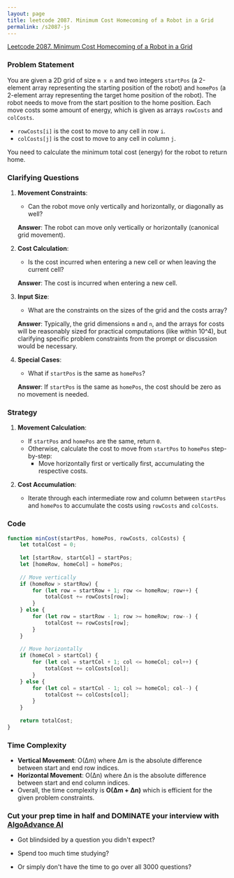 ```yaml
---
layout: page
title: leetcode 2087. Minimum Cost Homecoming of a Robot in a Grid
permalink: /s2087-js
---
```

[Leetcode 2087. Minimum Cost Homecoming of a Robot in a Grid](https://algoadvance.github.io/algoadvance/l2087)
### Problem Statement

You are given a 2D grid of size `m x n` and two integers `startPos` (a 2-element array representing the starting position of the robot) and `homePos` (a 2-element array representing the target home position of the robot). The robot needs to move from the start position to the home position. Each move costs some amount of energy, which is given as arrays `rowCosts` and `colCosts`.

- `rowCosts[i]` is the cost to move to any cell in row `i`.
- `colCosts[j]` is the cost to move to any cell in column `j`.

You need to calculate the minimum total cost (energy) for the robot to return home.

### Clarifying Questions

1. **Movement Constraints**:
   - Can the robot move only vertically and horizontally, or diagonally as well?
   
   **Answer**: The robot can move only vertically or horizontally (canonical grid movement).

2. **Cost Calculation**:
   - Is the cost incurred when entering a new cell or when leaving the current cell?
   
   **Answer**: The cost is incurred when entering a new cell.

3. **Input Size**:
   - What are the constraints on the sizes of the grid and the costs array?
   
   **Answer**: Typically, the grid dimensions `m` and `n`, and the arrays for costs will be reasonably sized for practical computations (like within 10^4), but clarifying specific problem constraints from the prompt or discussion would be necessary.
   
4. **Special Cases**:
   - What if `startPos` is the same as `homePos`?
   
   **Answer**: If `startPos` is the same as `homePos`, the cost should be zero as no movement is needed.

### Strategy

1. **Movement Calculation**:
   - If `startPos` and `homePos` are the same, return `0`.
   - Otherwise, calculate the cost to move from `startPos` to `homePos` step-by-step:
     - Move horizontally first or vertically first, accumulating the respective costs.
   
2. **Cost Accumulation**:
   - Iterate through each intermediate row and column between `startPos` and `homePos` to accumulate the costs using `rowCosts` and `colCosts`.

### Code

```javascript
function minCost(startPos, homePos, rowCosts, colCosts) {
    let totalCost = 0;
    
    let [startRow, startCol] = startPos;
    let [homeRow, homeCol] = homePos;
    
    // Move vertically
    if (homeRow > startRow) {
        for (let row = startRow + 1; row <= homeRow; row++) {
            totalCost += rowCosts[row];
        }
    } else {
        for (let row = startRow - 1; row >= homeRow; row--) {
            totalCost += rowCosts[row];
        }
    }
    
    // Move horizontally
    if (homeCol > startCol) {
        for (let col = startCol + 1; col <= homeCol; col++) {
            totalCost += colCosts[col];
        }
    } else {
        for (let col = startCol - 1; col >= homeCol; col--) {
            totalCost += colCosts[col];
        }
    }
    
    return totalCost;
}
```

### Time Complexity

- **Vertical Movement**: O(Δm) where Δm is the absolute difference between start and end row indices.
- **Horizontal Movement**: O(Δn) where Δn is the absolute difference between start and end column indices.
- Overall, the time complexity is **O(Δm + Δn)** which is efficient for the given problem constraints.


### Cut your prep time in half and DOMINATE your interview with [AlgoAdvance AI](https://algoAdvance.com)

- Got blindsided by a question you didn't expect?

- Spend too much time studying?

- Or simply don't have the time to go over all 3000 questions?

